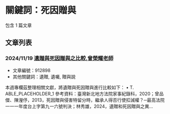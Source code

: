 # 關鍵詞：死因贈與

包含 1 篇文章

## 文章列表

### 2024/11/19 [遺贈與死因贈與之比較,曾榮耀老師](../../articles/912898_%E9%81%BA%E8%B4%88%E8%88%87%E6%AD%BB%E5%9B%A0%E8%B4%88%E8%88%87%E4%B9%8B%E6%AF%94%E8%BC%83%2C%E6%9B%BE%E6%A6%AE%E8%80%80%E8%80%81%E5%B8%AB.md)
- 文章編號：912898
- 其他關鍵詞：遺贈, 遺囑, 贈與說

本週專欄茲整理相關文獻，將遺贈與死因贈與進行比較如下： • T. ABLE_PLACEHOLDER_1 參考資料：臺灣新北地方法院家事紀錄科，2020；曾品傑、陳瀅伃，2013，死因贈與侵害特留分時，繼承人得否行使扣減權？─最高法院一一一年度台上字第九一六號判決；林秀雄，2024，遺贈和死因贈與之異...
